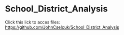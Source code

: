 # School_District_Analysis
Click this lick to acces files: https://github.com/JohnCselcuk/School_District_Analysis

